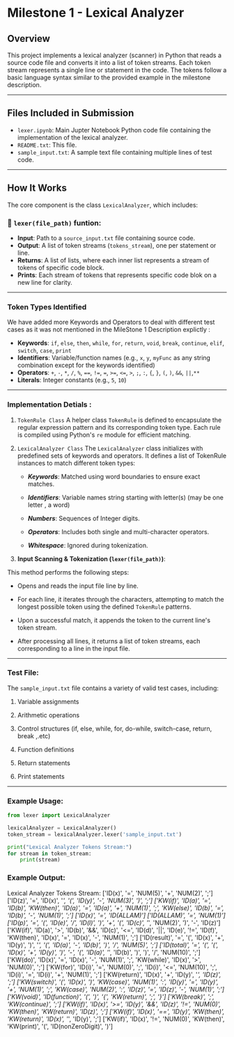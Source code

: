 # Milestone 1 - Lexical Analyzer

## Overview

This project implements a lexical analyzer (scanner) in Python that reads a source code file and converts it into a list of token streams. 
Each token stream represents a single line or statement in the code. 
The tokens follow a basic language syntax similar to the provided example in the milestone description.

----------------------------------------------------

## Files Included in Submission

- `lexer.ipynb`: Main Jupter Notebook Python code file containing the implementation of the lexical analyzer.
- `README.txt`: This file.
- `sample_input.txt`: A sample text file containing multiple lines of test code.

-----------------------------------------------------

## How It Works

The core component is the class `LexicalAnalyzer`, which includes:

### 🔹 `lexer(file_path)` funtion:

- **Input**: Path to a `source_input.txt` file containing source code.
- **Output**: A list of token streams (`tokens_stream`), one per statement or line.
- **Returns**: A list of lists, where each inner list represents a stream of tokens of specific code block.
- **Prints**: Each stream of tokens that represents specific code blok on a new line for clarity.

-----------------------------------------------------

###  Token Types Identified

We have added more Keywords and Operators to deal with different test cases as it was not mentioned in the MileStone 1 Description explictly :

- **Keywords**: `if`, `else`, `then`, `while`, `for`, `return`, `void`, `break`, `continue`, `elif`, `switch`, `case`, `print`
- **Identifiers**: Variable/function names (e.g., `x`, `y`, `myFunc` as any string combination except for the keywords identified)
- **Operators**: `+`, `-`, `*`, `/`, `%`, `==`, `!=`, `=`, `>=`, `<=`, `>`, `;`, `:`, `{`, `}`, `(`, `)`, `&&`, `||`,`**`
- **Literals**: Integer constants (e.g., `5`, `10`)


-----------------------------------------------------

### Implementation Detials :

1. `TokenRule Class`
    A helper class `TokenRule` is defined to encapsulate the regular expression pattern and its corresponding token type. Each rule is compiled using Python's `re` module for efficient matching.

2. `LexicalAnalyzer Class`
    The `LexicalAnalyzer` class initializes with predefined sets of keywords and operators. It defines a list of TokenRule instances to match different token types:

    - ***Keywords***: Matched using word boundaries to ensure exact matches.

    - ***Identifiers***: Variable names string starting with letter(s) (may be one letter , a word)

    - ***Numbers***: Sequences of Integer digits.

    - ***Operators***: Includes both single and multi-character operators.

    - ***Whitespace***: Ignored during tokenization.

3. **Input Scanning & Tokenization (`lexer(file_path)`)**:

This method performs the following steps:
 
- Opens and reads the input file line by line.

- For each line, it iterates through the characters, attempting to match the longest possible token using the defined `TokenRule` patterns.

- Upon a successful match, it appends the token to the current line's token stream.

- After processing all lines, it returns a list of token streams, each corresponding to a line in the input file.

-----------------------------------------------------


###  Test File: 

The `sample_input.txt` file contains a variety of valid test cases, including:

1. Variable assignments

2. Arithmetic operations

3. Control structures (if, else, while, for, do-while, switch-case, return, break ,.etc)

4. Function definitions

5. Return statements

6. Print statements

-----------------------------------------------------


### Example Usage: 
```python
from lexer import LexicalAnalyzer

lexicalAnalyzer = LexicalAnalyzer()
token_stream = lexicalAnalyzer.lexer('sample_input.txt')

print("Lexical Analyzer Tokens Stream:")
for stream in token_stream:
    print(stream) 
```

### Example Output:

Lexical Analyzer Tokens Stream:
['ID(x)', '=', 'NUM(5)', '+', 'NUM(2)', ';']
['ID(z)', '=', 'ID(x)', '*', '(', 'ID(y)', '-', 'NUM(3)', ')', ';']
['KW(if)', 'ID(a)', '=', 'ID(b)', 'KW(then)', 'ID(a)', '=', 'ID(a)', '+', 'NUM(1)', ';', 'KW(else)', 'ID(b)', '=', 'ID(b)', '-', 'NUM(1)', ';']
['ID(x)', '=', 'ID(ALLAM)']
['ID(ALLAM)', '=', 'NUM(1)']
['ID(p)', '=', '(', 'ID(e)', '/', 'ID(l)', ')', '+', '(', 'ID(c)', '*', 'NUM(2)', ')', '-', 'ID(z)']
['KW(if)', 'ID(a)', '>', 'ID(b)', '&&', 'ID(c)', '<=', 'ID(d)', '||', 'ID(e)', '!=', 'ID(f)', 'KW(then)', 'ID(x)', '=', 'ID(x)', '-', 'NUM(1)', ';']
['ID(result)', '=', '(', 'ID(x)', '+', 'ID(y)', ')', '*', '(', 'ID(a)', '-', 'ID(b)', ')', '/', 'NUM(5)', ';']
['ID(total)', '=', '(', '(', 'ID(x)', '+', 'ID(y)', ')', '-', '(', 'ID(a)', '*', 'ID(b)', ')', ')', '/', 'NUM(10)', ';']
['KW(do)', 'ID(x)', '=', 'ID(x)', '-', 'NUM(1)', ';', 'KW(while)', 'ID(x)', '>', 'NUM(0)', ';']
['KW(for)', 'ID(i)', '=', 'NUM(0)', ';', 'ID(i)', '<=', 'NUM(10)', ';', 'ID(i)', '=', 'ID(i)', '+', 'NUM(1)', ';']
['KW(return)', 'ID(x)', '+', 'ID(y)', '*', 'ID(z)', ';']
['KW(switch)', '(', 'ID(x)', ')', 'KW(case)', 'NUM(1)', ':', 'ID(y)', '=', 'ID(y)', '+', 'NUM(1)', ';', 'KW(case)', 'NUM(2)', ':', 'ID(z)', '=', 'ID(z)', '-', 'NUM(1)', ';']
['KW(void)', 'ID(function)', '(', ')', '{', 'KW(return)', ';', '}']
['KW(break)', ';', 'KW(continue)', ';']
['KW(if)', 'ID(x)', '>=', 'ID(y)', '&&', 'ID(z)', '!=', 'NUM(0)', 'KW(then)', 'KW(return)', 'ID(z)', ';']
['KW(if)', 'ID(x)', '==', 'ID(y)', 'KW(then)', 'KW(return)', 'ID(x)', '*', 'ID(y)', ';']
['KW(if)', 'ID(x)', '!=', 'NUM(0)', 'KW(then)', 'KW(print)', '(', 'ID(nonZeroDigit)', ')']
